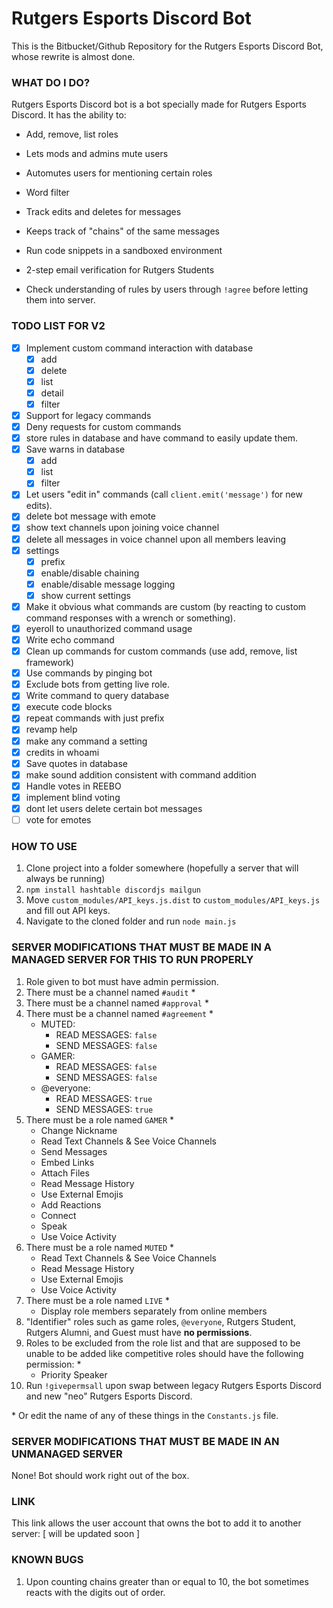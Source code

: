 # Rutgers Esports Discord Bot
This is the Bitbucket/Github Repository for the Rutgers Esports Discord Bot, whose rewrite is almost done.

### WHAT DO I DO?
Rutgers Esports Discord bot is a bot specially made for Rutgers Esports Discord. It has the ability to:

- Add, remove, list roles

- Lets mods and admins mute users

- Automutes users for mentioning certain roles

- Word filter

- Track edits and deletes for messages

- Keeps track of "chains" of the same messages

- Run code snippets in a sandboxed environment

- 2-step email verification for Rutgers Students

- Check understanding of rules by users through `!agree` before letting them into server.

### TODO LIST FOR V2
- [x] Implement custom command interaction with database
    - [x] add
    - [x] delete
    - [x] list
    - [x] detail
    - [x] filter
- [x] Support for legacy commands
- [x] Deny requests for custom commands
- [x] store rules in database and have command to easily update them.
- [x] Save warns in database
    - [x] add
    - [x] list
    - [x] filter
- [x] Let users "edit in" commands (call `client.emit('message')` for new edits).
- [x] delete bot message with emote
- [x] show text channels upon joining voice channel
- [x] delete all messages in voice channel upon all members leaving
- [x] settings
    - [x] prefix
    - [x] enable/disable chaining
    - [x] enable/disable message logging
    - [x] show current settings
- [x] Make it obvious what commands are custom (by reacting to custom command responses with a wrench or something).
- [x] eyeroll to unauthorized command usage
- [x] Write echo command
- [x] Clean up commands for custom commands (use add, remove, list framework)
- [x] Use commands by pinging bot
- [x] Exclude bots from getting live role.
- [x] Write command to query database
- [x] execute code blocks
- [x] repeat commands with just prefix
- [x] revamp help
- [x] make any command a setting
- [x] credits in whoami
- [x] Save quotes in database
- [x] make sound addition consistent with command addition
- [x] Handle votes in REEBO
- [x] implement blind voting
- [x] dont let users delete certain bot messages
- [ ] vote for emotes

### HOW TO USE
1. Clone project into a folder somewhere (hopefully a server that will always be running)
2. `npm install hashtable discordjs mailgun`
3. Move `custom_modules/API_keys.js.dist` to `custom_modules/API_keys.js` and fill out API keys.
4. Navigate to the cloned folder and run `node main.js`

### SERVER MODIFICATIONS THAT MUST BE MADE IN A MANAGED SERVER FOR THIS TO RUN PROPERLY
1. Role given to bot must have admin permission.
2. There must be a channel named `#audit` \*
3. There must be a channel named `#approval` \*
4. There must be a channel named `#agreement` \*
    * MUTED:
        * READ MESSAGES: `false`
        * SEND MESSAGES: `false`
    * GAMER:
        * READ MESSAGES: `false`
        * SEND MESSAGES: `false`
    * @everyone:
        * READ MESSAGES: `true`
        * SEND MESSAGES: `true`
5. There must be a role named `GAMER` \*
    * Change Nickname
    * Read Text Channels & See Voice Channels
    * Send Messages
    * Embed Links
    * Attach Files
    * Read Message History
    * Use External Emojis
    * Add Reactions
    * Connect
    * Speak
    * Use Voice Activity
6. There must be a role named `MUTED` \*
    * Read Text Channels & See Voice Channels
    * Read Message History
    * Use External Emojis
    * Use Voice Activity
7. There must be a role named `LIVE` \*
    * Display role members separately from online members
8. "Identifier" roles such as game roles, `@everyone`, Rutgers Student, Rutgers Alumni, and Guest must have **no permissions**.
9. Roles to be excluded from the role list and that are supposed to be unable to be added like competitive roles should have the following permission: \*
    * Priority Speaker
11. Run `!givepermsall` upon swap between legacy Rutgers Esports Discord and new "neo" Rutgers Esports Discord.

\* Or edit the name of any of these things in the `Constants.js` file.

### SERVER MODIFICATIONS THAT MUST BE MADE IN AN UNMANAGED SERVER
None! Bot should work right out of the box.

### LINK
This link allows the user account that owns the bot to add it to another server:
[ will be updated soon ]

### KNOWN BUGS
1. Upon counting chains greater than or equal to 10, the bot sometimes reacts with the digits out of order.